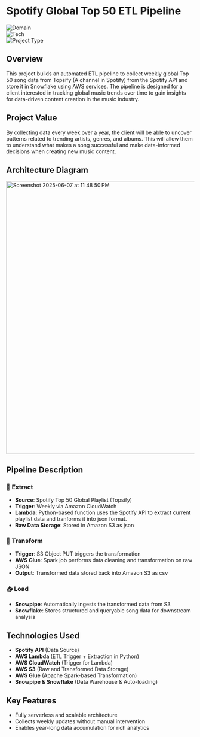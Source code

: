 # Spotify Global Top 50 ETL Pipeline

![Domain](https://img.shields.io/badge/Domain-Entertainment-blue?style=for-the-badge)  
![Tech](https://img.shields.io/badge/Tech-%20Python%20%7CAWS%20Cloudwatch%20%7C%20Lambda%20%7C%20Glue%20%7C%20Spark%20%7C%20Snowflake%20%7C-green?style=for-the-badge)  
![Project Type](https://img.shields.io/badge/Type-Data%20Engineering-yellow?style=for-the-badge)

## Overview

This project builds an automated ETL pipeline to collect weekly global Top 50 song data from Topsify (A channel in Spotify) from the Spotify API and store it in Snowflake using AWS services. The pipeline is designed for a client interested in tracking global music trends over time to gain insights for data-driven content creation in the music industry.

## Project Value

By collecting data every week over a year, the client will be able to uncover patterns related to trending artists, genres, and albums. This will allow them to understand what makes a song successful and make data-informed decisions when creating new music content.


## Architecture Diagram


<img width="729" alt="Screenshot 2025-06-07 at 11 48 50 PM" src="https://github.com/user-attachments/assets/74506d9b-531f-4048-989f-123f65312137" />



## Pipeline Description

### 🔄 **Extract**

- **Source**: Spotify Top 50 Global Playlist (Topsify)
- **Trigger**: Weekly via Amazon CloudWatch
- **Lambda**: Python-based function uses the Spotify API to extract current playlist data and tranforms it into json format.
- **Raw Data Storage**: Stored in Amazon S3 as json

### 🔁 **Transform**

- **Trigger**: S3 Object PUT triggers the transformation
- **AWS Glue**: Spark job performs data cleaning and transformation on raw JSON
- **Output**: Transformed data stored back into Amazon S3 as csv

### 📥 **Load**

- **Snowpipe**: Automatically ingests the transformed data from S3
- **Snowflake**: Stores structured and queryable song data for downstream analysis

## Technologies Used

- **Spotify API** (Data Source)
- **AWS Lambda** (ETL Trigger + Extraction in Python)
- **AWS CloudWatch** (Trigger for Lambda)
- **AWS S3** (Raw and Transformed Data Storage)
- **AWS Glue** (Apache Spark-based Transformation)
- **Snowpipe & Snowflake** (Data Warehouse & Auto-loading)

## Key Features

- Fully serverless and scalable architecture
- Collects weekly updates without manual intervention
- Enables year-long data accumulation for rich analytics





